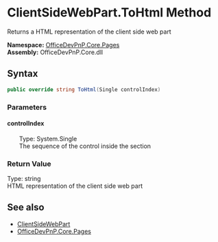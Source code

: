 # ClientSideWebPart.ToHtml Method  
 Returns a HTML representation of the client side web part   

**Namespace:** [OfficeDevPnP.Core.Pages](OfficeDevPnP.Core.Pages.md)  
**Assembly:** OfficeDevPnP.Core.dll  
## Syntax
```C#
public override string ToHtml(Single controlIndex)
```
### Parameters
#### controlIndex  
&emsp;&emsp;Type: System.Single  
&emsp;&emsp;The sequence of the control inside the section  

  

### Return Value
Type: string  
HTML representation of the client side web part  


## See also
- [ClientSideWebPart](OfficeDevPnP.Core.Pages.ClientSideWebPart.md) 
- [OfficeDevPnP.Core.Pages](OfficeDevPnP.Core.Pages.md) 
